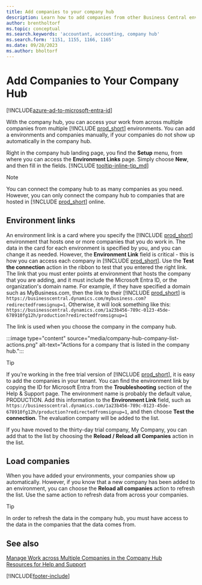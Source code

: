 ```yaml
---
title: Add companies to your company hub
description: Learn how to add companies from other Business Central environments to your company hub so you can manage work across environments.
author: brentholtorf
ms.topic: conceptual
ms.search.keywords: 'accountant, accounting, company hub'
ms.search.form: '1151, 1155, 1166, 1165'
ms.date: 09/28/2023
ms.author: bholtorf
---
```

# <a name="add-companies-to-your-company-hub"></a>Add Companies to Your Company Hub

[!INCLUDE[azure-ad-to-microsoft-entra-id](~/../shared-content/shared/azure-ad-to-microsoft-entra-id.md)]

With the company hub, you can access your work from across multiple companies from multiple [!INCLUDE [prod_short](includes/prod_short.md)] environments. You can add a environments and companies manually, if your companies do not show up automatically in the company hub.  

Right in the company hub landing page, you find the **Setup** menu, from where you can access the **Environment Links** page. Simply choose **New**, and then fill in the fields. [!INCLUDE [tooltip-inline-tip_md](includes/tooltip-inline-tip_md.md)]  

> [!NOTE]
> You can connect the company hub to as many companies as you need. However, you can only connect the company hub to companies that are hosted in [!INCLUDE [prod_short](includes/prod_short.md)] online.

## <a name="environment-links"></a>Environment links

An environment link is a card where you specify the [!INCLUDE [prod_short](includes/prod_short.md)] environment that hosts one or more companies that you do work in. The data in the card for each environment is specified by you, and you can change it as needed. However, the **Environment Link** field is critical - this is how you can access each company in [!INCLUDE [prod_short](includes/prod_short.md)]. Use the **Test the connection** action in the ribbon to test that you entered the right link. The link that you must enter points at environment that hosts the company that you are adding, and it must include the Microsoft Entra ID, or the organization's domain name. For example, if they have specified a domain such as MyBusiness.com, then the link to their [!INCLUDE [prod_short](includes/prod_short.md)] is ```https://businesscentral.dynamics.com/mybusiness.com?redirectedfromsignup=1```. Otherwise, it will look something like this: ```https://businesscentral.dynamics.com/1a23b456-789c-0123-45de-678910fg12h/production?redirectedfromsignup=1```  

The link is used when you choose the company in the company hub.  

:::image type="content" source="media/company-hub-company-list-actions.png" alt-text="Actions for a company that is listed in the company hub.":::

> [!TIP]
> If you're working in the free trial version of [!INCLUDE [prod_short](includes/prod_short.md)], it is easy to add the companies in your tenant. You can find the environment link by copying the ID for Microsoft Entra from the **Troubleshooting** section of the Help & Support page. The environment name is probably the default value, PRODUCTION. Add this information to the **Environment Link** field, such as ```https://businesscentral.dynamics.com/1a23b456-789c-0123-45de-678910fg12h/production?redirectedfromsignup=1```, and then choose **Test the connection**. The evaluation company will be added to the list.
>
> If you have moved to the thirty-day trial company, My Company, you can add that to the list by choosing the **Reload / Reload all Companies** action in the list.

## <a name="load-companies"></a>Load companies

When you have added your environments, your companies show up automatically. However, if you know that a new company has been added to an environment, you can choose the **Reload all companies** action to refresh the list. Use the same action to refresh data from across your companies.  

> [!TIP]
> In order to refresh the data in the company hub, you must have access to the data in the companies that the data comes from.

## <a name="see-also"></a>See also

[Manage Work across Multiple Companies in the Company Hub](company-hub.md)  
[Resources for Help and Support](product-help-and-support.md)  

[!INCLUDE[footer-include](includes/footer-banner.md)]
